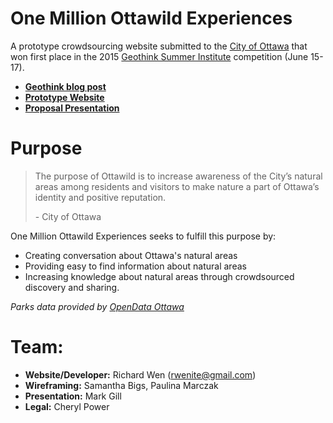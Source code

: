 # One Million Ottawild Experiences

A prototype crowdsourcing website submitted to the [City of Ottawa](http://ottawa.ca/en) that won first place in the 2015 [Geothink Summer Institute](http://summerinstitute.geothink.ca/) competition (June 15-17).

* **[Geothink blog post](http://geothink.ca/city-of-ottawa-selects-winner-out-of-seven-student-designed-crowdsourcing-applications-geothink-summer-institute-day-3/)**
* **[Prototype Website](http://rwenite.github.io/geothink-ottawild/)**
* **[Proposal Presentation](https://drive.google.com/a/ryerson.ca/file/d/0B0Y-aJ_lG1qMU1FUcVdOaVFpZnc/view)**
  
# Purpose 

<blockquote>
<p>The purpose of Ottawild is to increase awareness of the City’s natural areas among residents and visitors to make nature a part of Ottawa’s identity and positive reputation.</p>
- City of Ottawa
</blockquote>

One Million Ottawild Experiences seeks to fulfill this purpose by:
* Creating conversation about Ottawa's natural areas 
* Providing easy to find information about natural areas 
* Increasing knowledge about natural areas through crowdsourced discovery and sharing. 
 
_Parks data provided by [OpenData Ottawa](http://data.ottawa.ca/en)_ 
 
# Team:
* **Website/Developer:** Richard Wen (rwenite@gmail.com)
* **Wireframing:** Samantha Bigs, Paulina Marczak 
* **Presentation:** Mark Gill 
* **Legal:** Cheryl Power 
